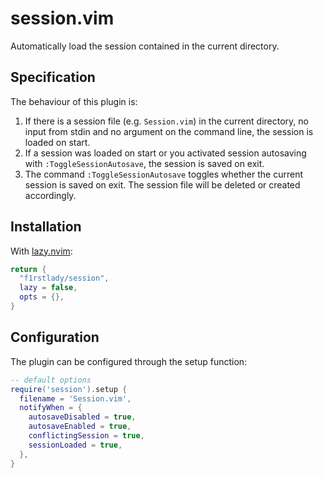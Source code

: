 # session.vim

Automatically load the session contained in the current directory.

## Specification

The behaviour of this plugin is:

1. If there is a session file (e.g. `Session.vim`) in the current directory, no input from stdin and no argument on the command line, the session is loaded on start.
1. If a session was loaded on start or you activated session autosaving with `:ToggleSessionAutosave`, the session is saved on exit.
1. The command `:ToggleSessionAutosave` toggles whether the current session is saved on exit. The session file will be deleted or created accordingly.

## Installation

With [lazy.nvim](https://github.com/folke/lazy.nvim):

```lua
return {
  "f1rstlady/session",
  lazy = false,
  opts = {},
}
```

## Configuration

The plugin can be configured through the setup function:

```lua
-- default options
require('session').setup {
  filename = 'Session.vim',
  notifyWhen = {
    autosaveDisabled = true,
    autosaveEnabled = true,
    conflictingSession = true,
    sessionLoaded = true,
  },
}
```
